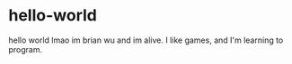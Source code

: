 # hello-world
hello world lmao
im brian wu and im alive. I like games, and I'm learning to program. 
